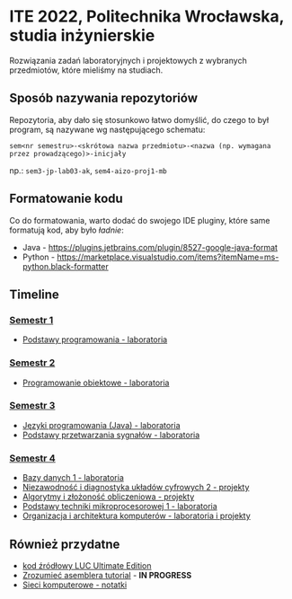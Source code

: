 # ITE 2022, Politechnika Wrocławska, studia inżynierskie

Rozwiązania zadań laboratoryjnych i projektowych z wybranych przedmiotów, które mieliśmy na studiach.

## Sposób nazywania repozytoriów

Repozytoria, aby dało się stosunkowo łatwo domyślić, do czego to był program, są nazywane wg następującego schematu:

`sem<nr semestru>-<skrótowa nazwa przedmiotu>-<nazwa (np. wymagana przez prowadzącego)>-inicjały`

np.: `sem3-jp-lab03-ak`, `sem4-aizo-proj1-mb`

## Formatowanie kodu

Co do formatowania, warto dodać do swojego IDE pluginy, które same formatują kod, aby było *ładnie*:
- Java - https://plugins.jetbrains.com/plugin/8527-google-java-format
- Python - https://marketplace.visualstudio.com/items?itemName=ms-python.black-formatter

## Timeline

### [Semestr 1](https://github.com/Ite-2022-pwr/ITE-IS-Semestr-1)

- [Podstawy programowania - laboratoria](https://github.com/Ite-2022-pwr/Podstawy_programowania)

### [Semestr 2](https://github.com/Ite-2022-pwr/ITE-IS-Semestr-2)

- [Programowanie obiektowe - laboratoria](https://github.com/Ite-2022-pwr/Programowanie-obiektowe)

### [Semestr 3](https://github.com/Ite-2022-pwr/ITE-IS-Semestr-3)

- [Języki programowania (Java) - laboratoria](https://github.com/Ite-2022-pwr/Jezyki-Programowania)
- [Podstawy przetwarzania sygnałów - laboratoria](https://github.com/Ite-2022-pwr/Podstawy-przetwarzania-sygnalow)

### [Semestr 4](https://github.com/Ite-2022-pwr/ITE-IS-Semestr-4)

- [Bazy danych 1 - laboratoria](https://github.com/Ite-2022-pwr/Bazy-danych-1)
- [Niezawodność i diagnostyka układów cyfrowych 2 - projekty](https://github.com/Ite-2022-pwr/NIDUC2)
- [Algorytmy i złożoność obliczeniowa - projekty](https://github.com/Ite-2022-pwr/AiZO)
- [Podstawy techniki mikroprocesorowej 1 - laboratoria](https://github.com/Ite-2022-pwr/PTM1)
- [Organizacja i architektura komputerów - laboratoria i projekty](https://github.com/Ite-2022-pwr/OiAK)

## Również przydatne

- [kod źródłowy LUC Ultimate Edition](https://github.com/Ite-2022-pwr/luc-ultimate)
- [Zrozumieć asemblera tutorial](https://github.com/Ite-2022-pwr/x86_Assembly_101) - **IN PROGRESS**
- [Sieci komputerowe - notatki](https://github.com/Ite-2022-pwr/Sieci-komputerowe-notatki)
